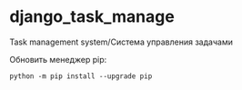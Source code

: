 # django_task_manage
Task management system/Система управления задачами

Обновить менеджер pip:
    
    python -m pip install --upgrade pip
